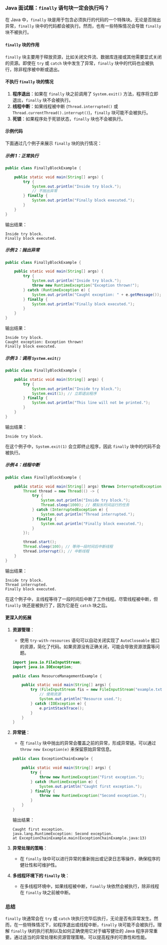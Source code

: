 ### Java 面试题：`finally` 语句块一定会执行吗？

在 Java 中，`finally` 块是用于包含必须执行的代码的一个特殊块。无论是否抛出异常，`finally` 块中的代码都会被执行。然而，也有一些特殊情况会导致 `finally` 块不被执行。

#### `finally` 块的作用

`finally` 块主要用于释放资源，比如关闭文件流、数据库连接或其他需要显式关闭的资源。即使在 `try` 或 `catch` 块中发生了异常，`finally` 块中的代码也会被执行，除非程序被中断或退出。

#### 不执行 `finally` 块的情况

1. **程序退出**：如果在 `finally` 块之前调用了 `System.exit()` 方法，程序将立即退出，`finally` 块不会被执行。
2. **线程中断**：如果线程被中断 (`Thread.interrupted()` 或 `Thread.currentThread().interrupt()`)，`finally` 块可能不会被执行。
3. **死锁**：如果程序处于死锁状态，`finally` 块也不会被执行。

#### 示例代码

下面通过几个例子来展示 `finally` 块的执行情况：

##### 示例 1：正常执行

```java
public class FinallyBlockExample {

    public static void main(String[] args) {
        try {
            System.out.println("Inside try block.");
            // 不抛出异常
        } finally {
            System.out.println("Finally block executed.");
        }
    }
}
```

输出结果：

```
Inside try block.
Finally block executed.
```

##### 示例 2：抛出异常

```java
public class FinallyBlockExample {

    public static void main(String[] args) {
        try {
            System.out.println("Inside try block.");
            throw new RuntimeException("Exception thrown!");
        } catch (RuntimeException e) {
            System.out.println("Caught exception: " + e.getMessage());
        } finally {
            System.out.println("Finally block executed.");
        }
    }
}
```

输出结果：

```
Inside try block.
Caught exception: Exception thrown!
Finally block executed.
```

##### 示例 3：调用 `System.exit()`

```java
public class FinallyBlockExample {

    public static void main(String[] args) {
        try {
            System.out.println("Inside try block.");
            System.exit(1); // 立即退出程序
        } finally {
            System.out.println("This line will not be printed.");
        }
    }
}
```

输出结果：

```
Inside try block.
```

在这个例子中，`System.exit(1)` 会立即终止程序，因此 `finally` 块中的代码不会被执行。

##### 示例 4：线程中断

```java
public class FinallyBlockExample {

    public static void main(String[] args) throws InterruptedException {
        Thread thread = new Thread(() -> {
            try {
                System.out.println("Inside try block.");
                Thread.sleep(1000); // 模拟长时间运行的任务
            } catch (InterruptedException e) {
                System.out.println("Thread interrupted.");
            } finally {
                System.out.println("Finally block executed.");
            }
        });

        thread.start();
        Thread.sleep(100); // 等待一段时间后中断线程
        thread.interrupt(); // 中断线程
    }
}
```

输出结果：

```
Inside try block.
Thread interrupted.
Finally block executed.
```

在这个例子中，主线程等待了一段时间后中断了工作线程。尽管线程被中断，但 `finally` 块还是被执行了，因为它是在 `catch` 块之后。

#### 更深入的拓展

1. **资源管理**：

   - 使用 `try-with-resources` 语句可以自动关闭实现了 `AutoCloseable` 接口的资源，简化了代码。如果资源没有正确关闭，可能会导致资源泄露等问题。

   ```java
   import java.io.FileInputStream;
   import java.io.IOException;

   public class ResourceManagementExample {

       public static void main(String[] args) {
           try (FileInputStream fis = new FileInputStream("example.txt")) {
               // 使用资源
               System.out.println("Resource used.");
           } catch (IOException e) {
               e.printStackTrace();
           }
       }
   }
   ```

2. **异常链**：

   - 在 `finally` 块中抛出的异常会覆盖之前的异常，形成异常链。可以通过 `throw new Exception(e)` 来保留原始异常信息。

   ```java
   public class ExceptionChainExample {

       public static void main(String[] args) {
           try {
               throw new RuntimeException("First exception.");
           } catch (RuntimeException e) {
               System.out.println("Caught first exception.");
           } finally {
               throw new RuntimeException("Second exception.");
           }
       }
   }
   ```

   输出结果：

   ```
   Caught first exception.
   java.lang.RuntimeException: Second exception.
   at ExceptionChainExample.main(ExceptionChainExample.java:13)
   ```

3. **异常处理的策略**：

   - 在 `finally` 块中可以进行异常的重新抛出或记录日志等操作，确保程序的健壮性和可维护性。

4. **多线程环境下的 `finally` 块**：
   - 在多线程环境中，如果线程被中断，`finally` 块依然会被执行，除非线程在 `finally` 块之前被中断。

### 总结

`finally` 块通常会在 `try` 或 `catch` 块执行完毕后执行，无论是否有异常发生。然而，在一些特殊情况下，如程序退出或线程中断，`finally` 块可能不会被执行。理解 `finally` 块的执行机制以及如何正确使用它对于编写健壮的 Java 程序非常重要。通过适当的异常处理和资源管理策略，可以提高程序的可靠性和性能。
